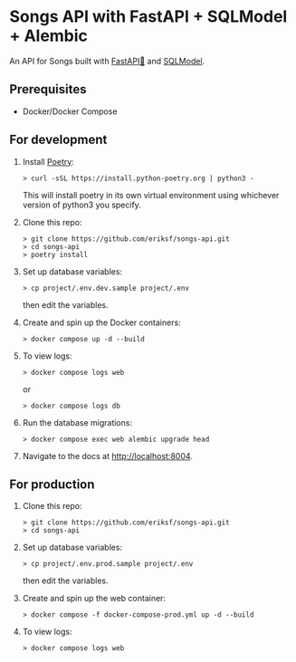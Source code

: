 # Songs API with FastAPI + SQLModel + Alembic

An API for Songs built with [FastAPI🚀](https://fastapi.tiangolo.com/) and [SQLModel](https://sqlmodel.tiangolo.com/).

## Prerequisites

- Docker/Docker Compose

## For development

1. Install [Poetry](https://python-poetry.org/):

    ```console
    > curl -sSL https://install.python-poetry.org | python3 -
    ```

    This will install poetry in its own virtual environment using whichever version of python3 you specify.

2. Clone this repo:

    ```console
    > git clone https://github.com/eriksf/songs-api.git
    > cd songs-api
    > poetry install
    ```

3. Set up database variables:

    ```console
    > cp project/.env.dev.sample project/.env
    ```

    then edit the variables.

4. Create and spin up the Docker containers:

    ```console
    > docker compose up -d --build
    ```

5. To view logs:

    ```console
    > docker compose logs web
    ```

    or

    ```console
    > docker compose logs db
    ```

6. Run the database migrations:

    ```console
    > docker compose exec web alembic upgrade head
    ```

7. Navigate to the docs at [http://localhost:8004](http://localhost:8004).

## For production

1. Clone this repo:

    ```console
    > git clone https://github.com/eriksf/songs-api.git
    > cd songs-api
    ```

2. Set up database variables:

    ```console
    > cp project/.env.prod.sample project/.env
    ```

    then edit the variables.

3. Create and spin up the web container:

    ```console
    > docker compose -f docker-compose-prod.yml up -d --build
    ```

4. To view logs:

    ```console
    > docker compose logs web
    ```
